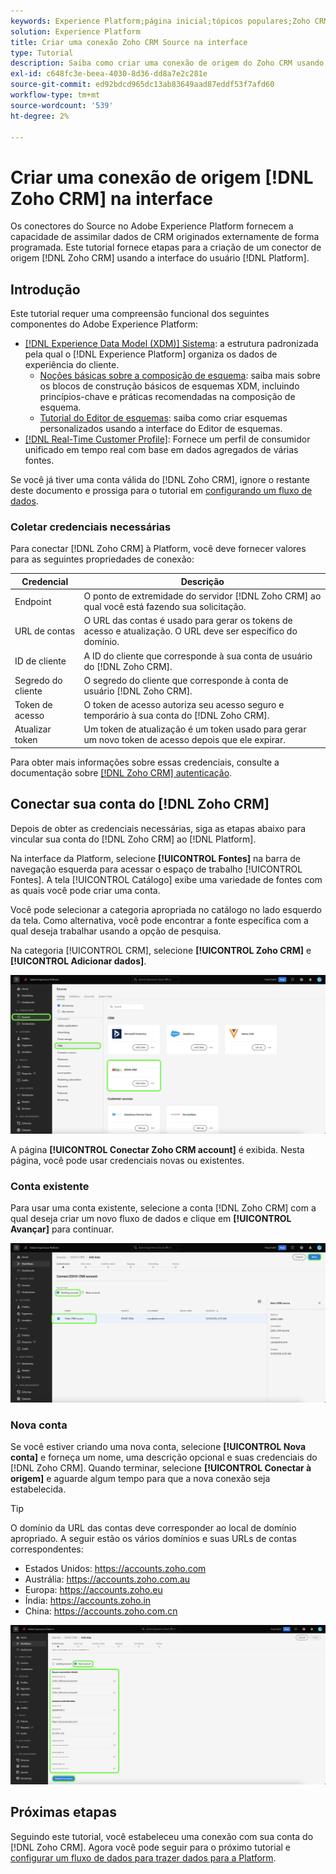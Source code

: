 ```yaml
---
keywords: Experience Platform;página inicial;tópicos populares;Zoho CRM;zoho crm;Zoho;zoho
solution: Experience Platform
title: Criar uma conexão Zoho CRM Source na interface
type: Tutorial
description: Saiba como criar uma conexão de origem do Zoho CRM usando a interface do usuário do Adobe Experience Platform.
exl-id: c648fc3e-beea-4030-8d36-dd8a7e2c281e
source-git-commit: ed92bdcd965dc13ab83649aad87eddf53f7afd60
workflow-type: tm+mt
source-wordcount: '539'
ht-degree: 2%

---
```


# Criar uma conexão de origem [!DNL Zoho CRM] na interface

Os conectores do Source no Adobe Experience Platform fornecem a capacidade de assimilar dados de CRM originados externamente de forma programada. Este tutorial fornece etapas para a criação de um conector de origem [!DNL Zoho CRM] usando a interface do usuário [!DNL Platform].

## Introdução

Este tutorial requer uma compreensão funcional dos seguintes componentes do Adobe Experience Platform:

* [[!DNL Experience Data Model (XDM)] Sistema](../../../../../xdm/home.md): a estrutura padronizada pela qual o [!DNL Experience Platform] organiza os dados de experiência do cliente.
   * [Noções básicas sobre a composição de esquema](../../../../../xdm/schema/composition.md): saiba mais sobre os blocos de construção básicos de esquemas XDM, incluindo princípios-chave e práticas recomendadas na composição de esquema.
   * [Tutorial do Editor de esquemas](../../../../../xdm/tutorials/create-schema-ui.md): saiba como criar esquemas personalizados usando a interface do Editor de esquemas.
* [[!DNL Real-Time Customer Profile]](../../../../../profile/home.md): Fornece um perfil de consumidor unificado em tempo real com base em dados agregados de várias fontes.

Se você já tiver uma conta válida do [!DNL Zoho CRM], ignore o restante deste documento e prossiga para o tutorial em [configurando um fluxo de dados](../../dataflow/crm.md).

### Coletar credenciais necessárias

Para conectar [!DNL Zoho CRM] à Platform, você deve fornecer valores para as seguintes propriedades de conexão:

| Credencial | Descrição |
| --- | --- |
| Endpoint | O ponto de extremidade do servidor [!DNL Zoho CRM] ao qual você está fazendo sua solicitação. |
| URL de contas | O URL das contas é usado para gerar os tokens de acesso e atualização. O URL deve ser específico do domínio. |
| ID de cliente | A ID do cliente que corresponde à sua conta de usuário do [!DNL Zoho CRM]. |
| Segredo do cliente | O segredo do cliente que corresponde à conta de usuário [!DNL Zoho CRM]. |
| Token de acesso | O token de acesso autoriza seu acesso seguro e temporário à sua conta do [!DNL Zoho CRM]. |
| Atualizar token | Um token de atualização é um token usado para gerar um novo token de acesso depois que ele expirar. |

Para obter mais informações sobre essas credenciais, consulte a documentação sobre [[!DNL Zoho CRM] autenticação](https://www.zoho.com/crm/developer/docs/api/v2/oauth-overview.html).

## Conectar sua conta do [!DNL Zoho CRM]

Depois de obter as credenciais necessárias, siga as etapas abaixo para vincular sua conta do [!DNL Zoho CRM] ao [!DNL Platform].

Na interface da Platform, selecione **[!UICONTROL Fontes]** na barra de navegação esquerda para acessar o espaço de trabalho [!UICONTROL Fontes]. A tela [!UICONTROL Catálogo] exibe uma variedade de fontes com as quais você pode criar uma conta.

Você pode selecionar a categoria apropriada no catálogo no lado esquerdo da tela. Como alternativa, você pode encontrar a fonte específica com a qual deseja trabalhar usando a opção de pesquisa.

Na categoria [!UICONTROL CRM], selecione **[!UICONTROL Zoho CRM]** e **[!UICONTROL Adicionar dados]**.

![catálogo](../../../../images/tutorials/create/zoho/catalog.png)

A página **[!UICONTROL Conectar Zoho CRM account]** é exibida. Nesta página, você pode usar credenciais novas ou existentes.

### Conta existente

Para usar uma conta existente, selecione a conta [!DNL Zoho CRM] com a qual deseja criar um novo fluxo de dados e clique em **[!UICONTROL Avançar]** para continuar.

![existente](../../../../images/tutorials/create/zoho/existing.png)

### Nova conta

Se você estiver criando uma nova conta, selecione **[!UICONTROL Nova conta]** e forneça um nome, uma descrição opcional e suas credenciais do [!DNL Zoho CRM]. Quando terminar, selecione **[!UICONTROL Conectar à origem]** e aguarde algum tempo para que a nova conexão seja estabelecida.

>[!TIP]
>
>O domínio da URL das contas deve corresponder ao local de domínio apropriado. A seguir estão os vários domínios e suas URLs de contas correspondentes:<ul><li>Estados Unidos: https://accounts.zoho.com</li><li>Austrália: https://accounts.zoho.com.au</li><li>Europa: https://accounts.zoho.eu</li><li>Índia: https://accounts.zoho.in</li><li>China: https://accounts.zoho.com.cn</li></ul>

![novo](../../../../images/tutorials/create/zoho/new.png)

## Próximas etapas

Seguindo este tutorial, você estabeleceu uma conexão com sua conta do [!DNL Zoho CRM]. Agora você pode seguir para o próximo tutorial e [configurar um fluxo de dados para trazer dados para a Platform](../../dataflow/crm.md).
